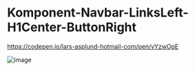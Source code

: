 # Komponent-Navbar-LinksLeft-H1Center-ButtonRight

https://codepen.io/lars-asplund-hotmail-com/pen/vYzwOpE

![image](https://user-images.githubusercontent.com/50366078/228768134-047542b1-0be1-408d-97d0-5cab05e417dc.png)
